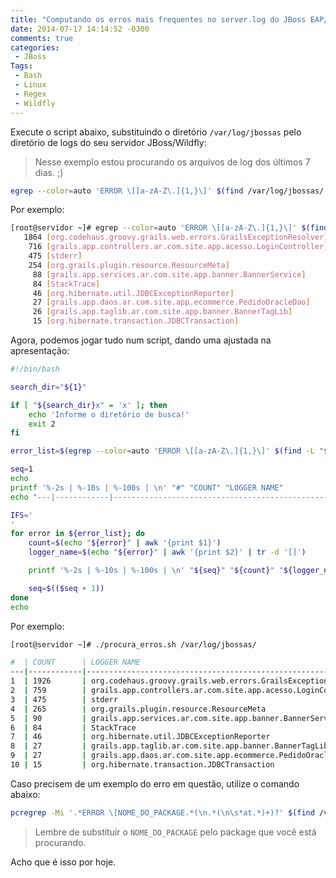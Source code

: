 ```yaml
---
title: "Computando os erros mais frequentes no server.log do JBoss EAP/Wildfly"
date: 2014-07-17 14:14:52 -0300
comments: true
categories: 
 - JBoss
Tags:
 - Bash
 - Linux
 - Regex
 - Wildfly
---
```


Execute o script abaixo, substituindo o diretório `/var/log/jbossas` pelo diretório de logs do seu servidor JBoss/Wildfly:
> Nesse exemplo estou procurando os arquivos de log dos últimos 7 dias. ;)

```bash
egrep --color=auto 'ERROR \[[a-zA-Z\.]{1,}\]' $(find /var/log/jbossas/ -ctime -7 | grep server) -o  | awk '{print $2}' |  sort | uniq -c | sort -r | head -n 10
```

Por exemplo:

```bash
[root@servidor ~]# egrep --color=auto 'ERROR \[[a-zA-Z\.]{1,}\]' $(find /var/log/jbossas/ -ctime -7 | grep server) -o  | awk '{print $2}' |  sort | uniq -c | sort -r | head -n 10
   1864 [org.codehaus.groovy.grails.web.errors.GrailsExceptionResolver]
    716 [grails.app.controllers.ar.com.site.app.acesso.LoginController]
    475 [stderr]
    254 [org.grails.plugin.resource.ResourceMeta]
     88 [grails.app.services.ar.com.site.app.banner.BannerService]
     84 [StackTrace]
     46 [org.hibernate.util.JDBCExceptionReporter]
     27 [grails.app.daos.ar.com.site.app.ecommerce.PedidoOracleDao]
     26 [grails.app.taglib.ar.com.site.app.banner.BannerTagLib]
     15 [org.hibernate.transaction.JDBCTransaction]
```

Agora, podemos jogar tudo num script, dando uma ajustada na apresentação:

```bash
#!/bin/bash

search_dir="${1}"

if [ "${search_dir}x" = 'x' ]; then
    echo 'Informe o diretório de busca!'
    exit 2
fi

error_list=$(egrep --color=auto 'ERROR \[[a-zA-Z\.]{1,}\]' $(find -L "${1}" -ctime -7 | grep server) -o  | awk '{print $2}' |  sort | uniq -c | sort -r | head -n 10)

seq=1
echo
printf '%-2s | %-10s | %-100s | \n' "#" "COUNT" "LOGGER NAME"
echo "---|------------|------------------------------------------------------------------------------------------------------|"

IFS='
'
for error in ${error_list}; do
    count=$(echo "${error}" | awk '{print $1}')
    logger_name=$(echo "${error}" | awk '{print $2}' | tr -d '[]')

    printf '%-2s | %-10s | %-100s | \n' "${seq}" "${count}" "${logger_name}"

    seq=$(($seq + 1))
done
echo
```

Por exemplo:

```bash
[root@servidor ~]# ./procura_erros.sh /var/log/jbossas/

#  | COUNT      | LOGGER NAME                                                                       |
---|------------|-----------------------------------------------------------------------------------|
1  | 1926       | org.codehaus.groovy.grails.web.errors.GrailsExceptionResolver                     |
2  | 759        | grails.app.controllers.ar.com.site.app.acesso.LoginController                     |
3  | 475        | stderr                                                                            |
4  | 265        | org.grails.plugin.resource.ResourceMeta                                           |
5  | 90         | grails.app.services.ar.com.site.app.banner.BannerService                          |
6  | 84         | StackTrace                                                                        |
7  | 46         | org.hibernate.util.JDBCExceptionReporter                                          |
8  | 27         | grails.app.taglib.ar.com.site.app.banner.BannerTagLib                             |
9  | 27         | grails.app.daos.ar.com.site.app.ecommerce.PedidoOracleDao                         |
10 | 15         | org.hibernate.transaction.JDBCTransaction                                         |

```

Caso precisem de um exemplo do erro em questão, utilize o comando abaixo:

```bash
pcregrep -Mi '.*ERROR \[NOME_DO_PACKAGE.*(\n.*(\n\s*at.*)+)?' $(find /var/log/jbossas/ -ctime -7 | grep server)
```

> Lembre de substituir o `NOME_DO_PACKAGE` pelo package que você está procurando.

Acho que é isso por hoje.
